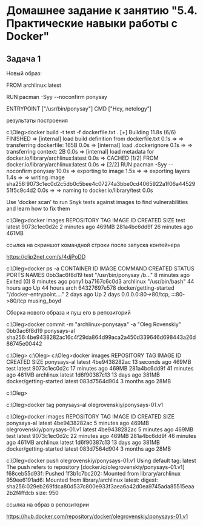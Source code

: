 # Домашнее задание к занятию "5.4. Практические навыки работы с Docker"

## Задача 1

Новый образ:


  FROM archlinux:latest
    
  RUN pacman -Syy --noconfirm ponysay

  ENTRYPOINT ["/usr/bin/ponysay"]
  CMD ["Hey, netology”]

результаты построения

  c:\Oleg>docker build -t test -f dockerfile.txt .
  [+] Building 11.8s (6/6) FINISHED
   => [internal] load build definition from dockerfile.txt                                                           0.1s
   => => transferring dockerfile: 165B                                                                               0.0s
   => [internal] load .dockerignore                                                                                  0.1s
   => => transferring context: 2B                                                                                    0.0s
   => [internal] load metadata for docker.io/library/archlinux:latest                                                0.0s
   => CACHED [1/2] FROM docker.io/library/archlinux:latest                                                           0.0s
   => [2/2] RUN pacman -Syy --noconfirm ponysay                                                                     10.0s
   => exporting to image                                                                                             1.5s
  => => exporting layers                                                                                            1.4s
   => => writing image sha256:9073c1ec0d2c5db0c5bee4c07274a3bbe0cd4065922a1f06a4452951f5c9c4d2                       0.0s
   => => naming to docker.io/library/test                                                                            0.0s

Use 'docker scan' to run Snyk tests against images to find vulnerabilities and learn how to fix them

  c:\Oleg>docker images
  REPOSITORY               TAG       IMAGE ID       CREATED          SIZE
  test                     latest    9073c1ec0d2c   2 minutes ago    469MB
  <none>                   <none>    281a4bc6dd9f   26 minutes ago   461MB

ссылка на скриншот командной строки после запуска контейнера

https://clip2net.com/s/4djPoDD


  c:\Oleg>docker ps -a
  CONTAINER ID   IMAGE                    COMMAND                  CREATED         STATUS                     PORTS                               NAMES
  0bb3ac6f8d19   test                     "/usr/bin/ponysay /b…"   8 minutes ago   Exited (0) 8 minutes ago                                       pony1
  ba7167c6c0d3   archlinux                "/usr/bin/bash"          44 hours ago    Up 44 hours                                                    arch
  64327697e578   docker/getting-started   "/docker-entrypoint.…"   2 days ago      Up 2 days                  0.0.0.0:80->80/tcp, :::80->80/tcp   musing_boyd

Сборка нового образа и пуш его в репозиторий

  c:\Oleg>docker commit -m "archlinux-ponysaya" -a "Oleg Rovenskiy" 0bb3ac6f8d19 ponysays-al
  sha256:4be9438282ac16c4f29da864d99aca2a450d339646d698443a26d86745e00442

  c:\Oleg>
  c:\Oleg>
  c:\Oleg>docker images
  REPOSITORY               TAG       IMAGE ID       CREATED          SIZE
  ponysays-al              latest    4be9438282ac   13 seconds ago   469MB
  test                     latest    9073c1ec0d2c   17 minutes ago   469MB
  <none>                   <none>    281a4bc6dd9f   41 minutes ago   461MB
  archlinux                latest    1d6f90387c13   13 days ago      381MB
  docker/getting-started   latest    083d7564d904   3 months ago     28MB

  c:\Oleg>


  c:\Oleg>docker tag ponysays-al olegrovenskiy/ponysays-01.v1

  c:\Oleg>docker images
  REPOSITORY                     TAG       IMAGE ID       CREATED          SIZE
  ponysays-al                    latest    4be9438282ac   5 minutes ago    469MB
  olegrovenskiy/ponysays-01.v1   latest    4be9438282ac   5 minutes ago    469MB
  test                           latest    9073c1ec0d2c   22 minutes ago   469MB
  <none>                         <none>    281a4bc6dd9f   46 minutes ago   461MB
  archlinux                      latest    1d6f90387c13   13 days ago      381MB
  docker/getting-started         latest    083d7564d904   3 months ago     28MB

  c:\Oleg>docker push olegrovenskiy/ponysays-01.v1
  Using default tag: latest
  The push refers to repository [docker.io/olegrovenskiy/ponysays-01.v1]
  f68ceb55d93f: Pushed
  1f3b1c7bc202: Mounted from library/archlinux
  959ee6191ad6: Mounted from library/archlinux
  latest: digest: sha256:029eb269fdca80d537c800e933f3aea6a42d0ea9745ada85515eaa2b2f4ffdcb size: 950


ссылка на образ в репозитории


https://hub.docker.com/repository/docker/olegrovenskiy/ponysays-01.v1









